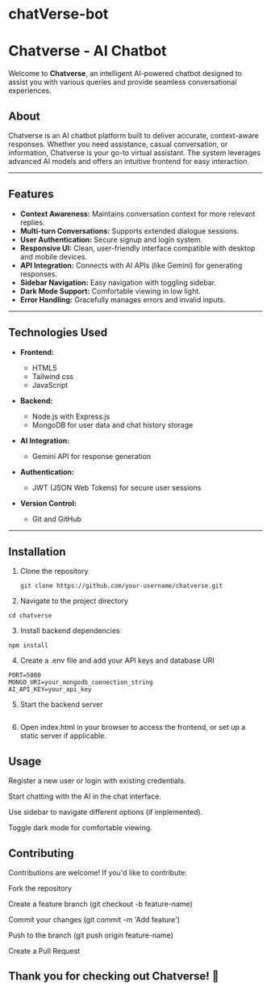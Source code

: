 # chatVerse-bot
# Chatverse - AI Chatbot

Welcome to **Chatverse**, an intelligent AI-powered chatbot designed to assist you with various queries and provide seamless conversational experiences.

## About

Chatverse is an AI chatbot platform built to deliver accurate, context-aware responses. Whether you need assistance, casual conversation, or information, Chatverse is your go-to virtual assistant. The system leverages advanced AI models and offers an intuitive frontend for easy interaction.

---

## Features

- **Context Awareness:** Maintains conversation context for more relevant replies.
- **Multi-turn Conversations:** Supports extended dialogue sessions.
- **User Authentication:** Secure signup and login system.
- **Responsive UI:** Clean, user-friendly interface compatible with desktop and mobile devices.
- **API Integration:** Connects with AI APIs (like Gemini) for generating responses.
- **Sidebar Navigation:** Easy navigation with toggling sidebar.
- **Dark Mode Support:** Comfortable viewing in low light.
- **Error Handling:** Gracefully manages errors and invalid inputs.

---

## Technologies Used

- **Frontend:**  
  - HTML5 
  - Tailwind css
  - JavaScript
  
- **Backend:**  
  - Node.js with Express.js  
  - MongoDB for user data and chat history storage  

- **AI Integration:**  
  - Gemini API for response generation 
 
- **Authentication:**  
  - JWT (JSON Web Tokens) for secure user sessions  

- **Version Control:**  
  - Git and GitHub  

---

## Installation

1. Clone the repository  
   ```
   git clone https://github.com/your-username/chatverse.git
   ```

2. Navigate to the project directory
``` 
cd chatverse 
```

3. Install backend dependencies 
```
npm install
```

4. Create a .env file and add your API keys and database URI
 ``` 
PORT=5000
MONGO_URI=your_mongodb_connection_string
AI_API_KEY=your_api_key
```

5. Start the backend server
```npm start
```

6. Open index.html in your browser to access the frontend, or set up a static server if applicable.

## Usage
Register a new user or login with existing credentials.

Start chatting with the AI in the chat interface.

Use sidebar to navigate different options (if implemented).

Toggle dark mode for comfortable viewing.

## Contributing
Contributions are welcome! If you'd like to contribute:

Fork the repository

Create a feature branch (git checkout -b feature-name)

Commit your changes (git commit -m 'Add feature')

Push to the branch (git push origin feature-name)

Create a Pull Request

## Thank you for checking out Chatverse! 🚀
